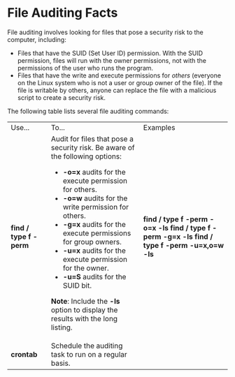 # File Auditing Facts

File auditing involves looking for files that pose a security risk to the
computer, including:

  * Files that have the SUID (Set User ID) permission. With the SUID permission, files will run with the owner permissions, not with the permissions of the user who runs the program. 
  * Files that have the write and execute permissions for _others_ (everyone on the Linux system who is not a user or group owner of the file). If the file is writable by others, anyone can replace the file with a malicious script to create a security risk.

The following table lists several file auditing commands:

<table>

<tr> <td>Use...</td> <td>To...</td> <td>Examples</td>

</tr>

<tr> <td><b>find / type f -perm </b></td> <td>Audit for files that pose a
security risk. Be aware of the following options:

<ul>

<li><b>-o=x </b>audits for the execute permission for others.

</li>

<li><b>-o=w </b>audits for the write permission for others.

</li>

<li><b>-g=x </b>audits for the execute permissions for group owners.

</li>

<li><b>-u=x </b>audits for the execute permission for the owner.

</li>

<li><b>-u=S </b>audits for the SUID bit.

</li>

</ul>

<b>Note</b>: Include the <b>-ls</b> option to display the results with the
long listing.

</td> <td><b>find / type f -perm -o=x -ls  
find / type f -perm -g=x -ls  
find / type f -perm -u=x,o=w -ls</b></td>

</tr>

<tr> <td><b>crontab</b></td> <td>Schedule the auditing task to run on a
regular basis.</td> <td> </td>

</tr> </table>

